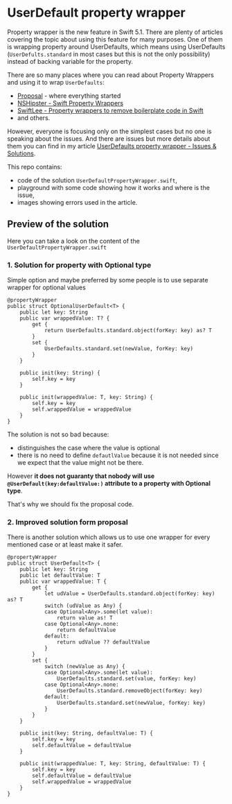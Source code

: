 # UserDefault property wrapper

Property wrapper is the new feature in Swift 5.1. There are plenty of articles covering the topic about using this feature for many purposes. One of them is wrapping property around UserDefaults, which means using UserDefaults (`UserDefults.standard` in most cases but this is not the only possibility) instead of backing variable for the property.

There are so many places where you can read about Property Wrappers and using it to wrap `UserDefaults`:

- [Proposal](https://github.com/apple/swift-evolution/blob/master/proposals/0258-property-wrappers.md#user-defaults) - where everything started
- [NSHipster - Swift Property Wrappers](https://nshipster.com/propertywrapper/)
- [SwiftLee - Property wrappers to remove boilerplate code in Swift](https://www.avanderlee.com/swift/property-wrappers/)
- and others.

However, everyone is focusing only on the simplest cases but no one is speaking about the issues. And there are issues but more details about them you can find in my article [UserDefaults property wrapper - Issues & Solutions](https://dev.to/kodelit/userdefaults-property-wrapper-issues-solutions-4lk9).

This repo contains:

- code of the solution `UserDefaultPropertyWrapper.swift`,
- playground with some code showing how it works and where is the issue,
- images showing errors used in the article.


## Preview of the solution

Here you can take a look on the content of the `UserDefaultPropertyWrapper.swift`

### 1. Solution for property with Optional type

Simple option and maybe preferred by some people is to use separate wrapper for optional values

```
@propertyWrapper
public struct OptionalUserDefault<T> {
    public let key: String
    public var wrappedValue: T? {
        get {
            return UserDefaults.standard.object(forKey: key) as? T
        }
        set {
            UserDefaults.standard.set(newValue, forKey: key)
        }
    }
	
    public init(key: String) {
        self.key = key
    }
	
    public init(wrappedValue: T, key: String) {
        self.key = key
        self.wrappedValue = wrappedValue
    }
}
```

The solution is not so bad because:

- distinguishes the case where the value is optional
- there is no need to define `defautlValue` because it is not needed since we expect that the value might not be there.

However **it does not guaranty that nobody will use `@UserDefault(key:defaultValue:)` attribute to a property with Optional type**.

That's why we should fix the proposal code.

### 2. Improved solution form proposal

There is another solution which allows us to use one wrapper for every mentioned case or at least make it safer.

```
@propertyWrapper
public struct UserDefault<T> {
    public let key: String
    public let defaultValue: T
    public var wrappedValue: T {
        get {
            let udValue = UserDefaults.standard.object(forKey: key) as? T
            switch (udValue as Any) {
            case Optional<Any>.some(let value):
                return value as! T
            case Optional<Any>.none:
                return defaultValue
            default:
                return udValue ?? defaultValue
            }
        }
        set {
            switch (newValue as Any) {
            case Optional<Any>.some(let value):
                UserDefaults.standard.set(value, forKey: key)
            case Optional<Any>.none:
                UserDefaults.standard.removeObject(forKey: key)
            default:
                UserDefaults.standard.set(newValue, forKey: key)
            }
        }
    }

    public init(key: String, defaultValue: T) {
        self.key = key
        self.defaultValue = defaultValue
    }

    public init(wrappedValue: T, key: String, defaultValue: T) {
        self.key = key
        self.defaultValue = defaultValue
        self.wrappedValue = wrappedValue
    }
}
```
